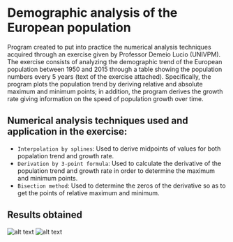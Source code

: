 # Demographic analysis of the European population

Program created to put into practice the numerical analysis techniques acquired through an exercise given by Professor Demeio Lucio (UNIVPM).
The exercise consists of analyzing the demographic trend of the European population between 1950 and 2015 through a table showing the population numbers every 5 years (text of the exercise attached).
Specifically, the program plots the population trend by deriving relative and absolute maximum and minimum points; in addition, the program derives the growth rate giving information on the speed of population growth over time.

## Numerical analysis techniques used and application in the exercise:

* `Interpolation by splines`: Used to derive midpoints of values for both popalation trend and growth rate.  
* `Derivation by 3-point formula`: Used to calculate the derivative of the population trend and growth rate in order to determine the maximum and minimum points.
* `Bisection method`: Used to determine the zeros of the derivative so as to get the points of relative maximum and minimum.  

## Results obtained

![alt text](https://drive.google.com/uc?export=view&id=1DrwhwLqdACC0a8lUncYmpL67x5m1gOSA)
![alt text](https://drive.google.com/uc?export=view&id=1KWUg_9mON6fSK824MYrSBGa3BPXmKBwe)
